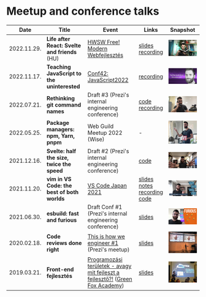 # Meetup and conference talks

| Date | Title | Event | Links | Snapshot |
|-|-|-|-|-|
| 2022.11.29. | **Life after React: Svelte and friends** (HU) | [HWSW Free! Modern Webfejlesztés](https://rendezveny.hwsw.hu/free/83/webfejlesztes-meetup) | [slides](https://endreymarcell.hu/presents/hwsw-2022-11)<br>[recording](https://youtu.be/6MwUv6lvK4w?t=2087) | ![](img/2022-11-29-svelte.png) |
| 2022.11.17. | **Teaching JavaScript to the uninterested** | [Conf42: JavaScript2022](https://www.conf42.com/js2022) | [recording](https://www.youtube.com/watch?v=FHM0WToMnSE) | ![](img/2022-11-17-teaching-js.png) |
| 2022.07.21. | **Rethinking git command names** | Draft #3 (Prezi's internal engineering conference) | [code](https://github.com/endreymarcell/git-sane)<br/>[recording](https://youtu.be/91J19QG5pzo) | ![](img/2022-07-21-git-sane.png) |
| 2022.05.25. | **Package managers: npm, Yarn, pnpm** | Web Guild Meetup 2022 (Wise) | - | ![](img/2022-05-26-package-managers.jpg) |
| 2021.12.16. | **Svelte: half the size, twice the speed** | Draft #2 (Prezi's internal engineering conference) | [code](https://github.com/endreymarcell/svelte-half-twice) | ![](img/2021-12-16-svelte-half-twice.png) |
| 2021.11.20. | **vim in VS Code: the best of both worlds** | [VS Code Japan 2021](https://vscodejp.github.io/conf2021/en/) | [slides](https://prezi.com/view/WyTKgyN0lBwcKcUgZUab/)<br/>[notes](https://github.com/endreymarcell/dicta/blob/master/getting-started-with-vim.md)<br/>[recording](https://youtu.be/f83bAeiH9qA)<br/>[code](https://github.com/endreymarcell/dicta) | ![](img/2021-11-20-vim-in-vscode.png) |
| 2021.06.30. | **esbuild: fast and furious** | Draft Conf #1 (Prezi's internal engineering conference) | [slides](https://prezi.com/view/RXhtnaGOzB6laSRHxb91/) | ![](img/2021-06-30-esbuild.png) |
| 2020.02.18. | **Code reviews done right** | [This is how we engineer #1](https://www.meetup.com/prezi-product-talks-budapest/events/268533401/) (Prezi's meetup) | [slides](https://prezi.com/view/e8igpKuVtMU6CV6DqYPc/) | ![](img/2020-02-18-code-reviews.png) |
| 2019.03.21. | **Front-end fejlesztés** | [Programozási területek - avagy mit fejleszt a fejlesztő?!](https://www.facebook.com/events/272773073616894) ([Green Fox Academy](https://www.greenfoxacademy.com/en/home)) | [slides](https://prezi.com/view/IOzfJt9DhzPkOVNE0Y0U/) | ![](img/2019-03-21-front-end.png) |
